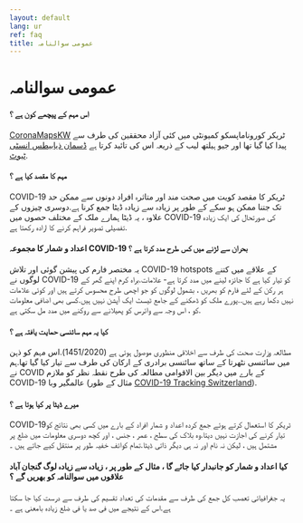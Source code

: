 ```yaml
---
layout: default
lang: ur
ref: faq
title: عمومی سوالنامہ
---
```

# عمومی سوالنامہ

#### اس مہم کے پیچھے کون ہے ؟ 

[CoronaMapsKW](https://www.coronamapskw.com) ٹریکر کوروناماپسکو کمیونٹی میں کئی آزاد محققین کی طرف سے پیدا کیا گیا تھا اور جیو ہیلتھ لیب کے ذریعہ اس کی تائید کرتا ہے
[ڈسمان ذیابیطس انسٹی ٹیوٹ](https://www.dasmaninstitute.org/).


#### مہم کا مقصد کیا ہے ؟ 

COVID-19 ٹریکر کا مقصد کویت میں صحت مند اور متاثرہ افراد دونوں سے ممکن حد تک جتنا ممکن ہو سکے کے طور پر زیادہ سے زیادہ ڈیٹا جمع کرنا ہے.دوسری چیزوں کے علاوہ ، یہ ڈیٹا ہمارے ملک کے مختلف حصوں میں COVID-19 کی صورتحال کی ایک زیادہ تفصیلی تصویر فراہم کرنے کا ارادہ رکھتا ہے.

#### اعداد و شمار کا مجموعہ  COVID-19 بحران سے لڑنے میں کس طرح مدد کرتا ہے ؟ 

یہ مختصر فارم کی پیشن گوئی اور تلاش  COVID-19 hotspots کے علاقے میں کتنے لوگوں نے  COVID-19 کو تیار کیا ہے کا جائزہ لینے میں مدد کرتا ہے- علامات.براہ کرم اپنے گھر کے ہر رکن کے لئے فارم کو بھریں ، بشمول لوگوں کو جو اچھی طرح محسوس کرتے ہیں اور کوئی علامات نہیں دکھا رہے ہیں..پورے ملک کو ڈھکنے کے جامع ٹیسٹ ایک آپشن نہیں ہیں.کسی بھی اضافی معلومات کو ، اس وجہ سے وائرس کو پھیلانے سے روکنے میں مدد مل سکتی ہے.

#### کیا یہ مہم سائنسی حمایت یافتہ ہے ؟

مطالعہ وزارت صحت کی طرف سے اخلاقی منظوری موصول ہوئی ہے (1451/2020).اس مہم کو ذہن میں سائنسی نٹھرتا کے ساتھ سائنسی برادری کے ارکان کی طرف سے تیار کیا گیا تھا.ہم نے COVID کے بارے میں دیگر بین الاقوامی مطالعہ کی طرح نقطہ نظر کو ملازم COVID-19 عالمگیر وبا (مثال کے طور [COVID-19 Tracking Switzerland](https://www.covidtracker.ch/en/)).


#### میرے ڈیٹا پر کیا ہوتا ہے ؟ 

COVID-19ٹریکر کا استعمال کرتے ہوئے جمع کردہ اعداد و شمار افراد کے بارے میں کسی بھی نتائج کو تیار کرنے کی اجازت نہیں دیتا.وہ بلاک کی سطح ، عمر ، جنس ، اور کچھ دوسری معلومات میں ضلع پر مشتمل ہیں ، لیکن نہ نام اور نہ ہی دیگر ذاتی ڈیٹا.تمام کوائف خفیہ طور پر منتقل کیے جاتے ہیں ۔


#### کیا اعداد و شمار کو جانبدار کیا جائے گا ، مثال کے طور پر ، زیادہ سے زیادہ لوگ گنجان آباد علاقوں میں سوالنامہ کو بھریں گے ؟ 

یہ جغرافیائی تعصب کل جمع کی طرف سے مقدمات کی تعداد تقسیم کی طرف سے درست کیا جا سکتا ہے.اس کے نتیجے میں فی صد یا فی ضلع زیادہ بامعنی ہے ۔
